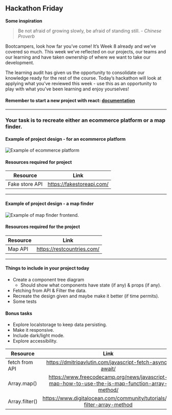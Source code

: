## Hackathon Friday 

**Some inspiration** 
> Be not afraid of growing slowly, be afraid of standing still. - *Chinese Proverb*

Bootcampers, look how far you’ve come! It’s Week 8 already and we’ve covered so much. This week we’ve reflected on our projects, our teams and our learning and have taken ownership of where we want to take our development. 

The learning audit has given us the opportunity to consolidate our knowledge ready for the rest of the course. Today’s hackathon will look at applying what you’ve reviewed this week - use this as an opportunity to play with what you’ve been learning and enjoy yourselves!

#### Remember to start a new project with react:  [documentation](https://create-react-app.dev/docs/getting-started)

---
### Your task is to recreate either an ecommerce platform or a map finder.

#### Example of project design - for an ecommerce platform
![](https://www.zacharyfixler.com/_nuxt/image/148865.png "Example of ecommerce platform")

#### Resources required for project 

| Resource  | Link |
| ------------- |:-------------:|
| Fake store API      | https://fakestoreapi.com/     |

---


#### Example of project design - a map finder
![](https://res.cloudinary.com/dz209s6jk/image/upload/v1554827486/Challenges/jfrcfmcisi1xiwm4rl1s.jpg "Example of map finder frontend.")

#### Resources required for the project

| Resource  | Link |
| ------------- |:-------------:|
| Map API      | https://restcountries.com/     |

---

#### Things to include in your project today
-   Create a component tree diagram
    -   Should show what components have state (if any) & props (if any).
-   Fetching from API & Filter the data.
-   Recreate the design given and maybe make it better (if time permits).
-   Some tests

#### Bonus tasks
-   Explore localstorage to keep data persisting.
-   Make it responsive.
-   Include dark/light mode.
-   Explore accessibility.

| Resource  | Link |
| ------------- |:-------------:|
| fetch from API      | https://dmitripavlutin.com/javascript-fetch-async-await/
| Array.map()      | https://www.freecodecamp.org/news/javascript-map-how-to-use-the-js-map-function-array-method/     |
| Array.filter()      | https://www.digitalocean.com/community/tutorials/js-filter-array-method     |

